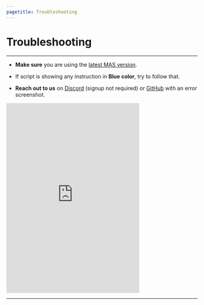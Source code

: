 ```yaml
---
pagetitle: Troubleshooting
---
```


# Troubleshooting

------------------------------------------------------------------------

-   **Make sure** you are using the [latest MAS version](index.html#Method_1_-_PowerShell).

-   If script is showing any instruction in **Blue color**, try to follow that.

-   **Reach out to us** on [Discord](https://discord.gg/tVFN4N84PP) (signup not required) or [GitHub](https://github.com/massgravel/Microsoft-Activation-Scripts) with an error screenshot.

<div class="discord-widget"><iframe src="https://discord.com/widget?id=746721520931569757&amp;theme=dark" width="350" height="500" allowtransparency="true" frameborder="0" sandbox="allow-popups allow-popups-to-escape-sandbox allow-same-origin allow-scripts"></iframe></div>

------------------------------------------------------------------------
